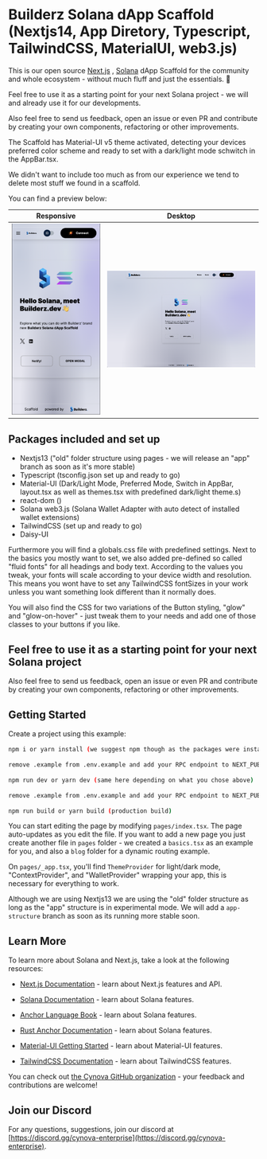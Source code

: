 # Builderz Solana dApp Scaffold (Nextjs14, App Diretory, Typescript, TailwindCSS, MaterialUI, web3.js)

This is our open source [Next.js](https://nextjs.org/) , [Solana](https://github.com/solana-labs ) dApp Scaffold for the community and whole ecosystem - without much fluff and just the essentials. 💪

Feel free to use it as a starting point for your next Solana project - we will and already use it for our developments.

Also feel free to send us feedback, open an issue or even PR and contribute by creating your own components, refactoring or other improvements.

The Scaffold has Material-UI v5 theme activated, detecting your devices preferred color scheme and ready to set with a dark/light mode schwitch in the AppBar.tsx.

We didn't want to include too much as from our experience we tend to delete most stuff we found in a scaffold.

You can find a preview below:

Responsive                     |  Desktop
:-------------------------:|:-------------------------:
![Builderz Scaffold Mobile](scaffold-mobile.png)  |  ![Builderz Scaffold Desktop](scaffold-desktop.png)

## Packages included and set up

- Nextjs13 ("old" folder structure using pages - we will release an "app" branch as soon as it's more stable)
- Typescript (tsconfig.json set up and ready to go)
- Material-UI (Dark/Light Mode, Preferred Mode, Switch in AppBar, layout.tsx as well as themes.tsx with predefined dark/light theme.s)
- react-dom ()
- Solana web3.js (Solana Wallet Adapter with auto detect of installed wallet extensions)
- TailwindCSS (set up and ready to go)
- Daisy-UI

Furthermore you will find a globals.css file with predefined settings. Next to the basics you mostly want to set, we also added pre-defined so called "fluid fonts" for all headings and body text. According to the values you tweak, your fonts will scale according to your device width and resolution.
This means you wont have to set any TailwindCSS fontSizes in your work unless you want something look different than it normally does.

You will also find the CSS for two variations of the Button styling, "glow" and "glow-on-hover" - just tweak them to your needs and add one of those classes to your buttons if you like.

## Feel free to use it as a starting point for your next Solana project

Also feel free to send us feedback, open an issue or even PR and contribute by creating your own components, refactoring or other improvements.

## Getting Started

Create a project using this example:

```bash
npm i or yarn install (we suggest npm though as the packages were installed with it)
```

```bash
remove .example from .env.example and add your RPC endpoint to NEXT_PUBLIC_HELIUS_URL=""  
```

```bash
npm run dev or yarn dev (same here depending on what you chose above)
```

```bash
remove .example from .env.example and add your RPC endpoint to NEXT_PUBLIC_HELIUS_URL=""  
```

```bash
npm run build or yarn build (production build)
```

You can start editing the page by modifying `pages/index.tsx`. The page auto-updates as you edit the file.
If you want to add a new page you just create another file in `pages` folder - we created a `basics.tsx` as an example for you, and also a `blog` folder for a dynamic routing example.

On `pages/_app.tsx`, you'll find `ThemeProvider` for light/dark mode, "ContextProvider", and "WalletProvider" wrapping your app, this is necessary for everything to work.

Although we are using Nextjs13 we are using the "old" folder structure as long as the "app" structure is in experimental mode.
We will add a `app-structure` branch as soon as its running more stable soon.

## Learn More

To learn more about Solana and Next.js, take a look at the following resources:

- [Next.js Documentation](https://nextjs.org/docs) - learn about Next.js features and API.

- [Solana Documentation](https://docs.solana.com/) - learn about Solana features.
- [Anchor Language Book](https://book.anchor-lang.com/) - learn about Solana features.
- [Rust Anchor Documentation](https://docs.rs/anchor-lang/latest/anchor_lang/) - learn about Solana features.
- [Material-UI Getting Started](https://mui.com/material-ui/getting-started/overview/) - learn about Material-UI features.
- [TailwindCSS Documentation](https://tailwindcss.com/docs/guides/nextjs) - learn about TailwindCSS features.




You can check out [the Cynova GitHub organization](https://github.com/cynova-enterprise) - your feedback and contributions are welcome!

## Join our Discord

For any questions, suggestions, join our discord at [https://discord.gg/cynova-enterprise](https://discord.gg/cynova-enterprise).
